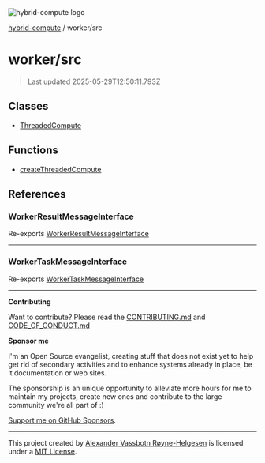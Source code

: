 <div><img alt="hybrid-compute logo" src="https://raw.githubusercontent.com/phun-ky/hybrid-compute/main/public/logo-hybrid-compute-horizontal-colored-package.svg?raw=true" style="max-height:32px;"/></div>

[hybrid-compute](../../README.md) / worker/src

# worker/src

> Last updated 2025-05-29T12:50:11.793Z

## Classes

- [ThreadedCompute](classes/ThreadedCompute.md)

## Functions

- [createThreadedCompute](functions/createThreadedCompute.md)

## References

### WorkerResultMessageInterface

Re-exports
[WorkerResultMessageInterface](types/interfaces/WorkerResultMessageInterface.md)

---

### WorkerTaskMessageInterface

Re-exports
[WorkerTaskMessageInterface](types/interfaces/WorkerTaskMessageInterface.md)

---

**Contributing**

Want to contribute? Please read the
[CONTRIBUTING.md](https://github.com/phun-ky/hybrid-compute/blob/main/CONTRIBUTING.md)
and
[CODE_OF_CONDUCT.md](https://github.com/phun-ky/hybrid-compute/blob/main/CODE_OF_CONDUCT.md)

**Sponsor me**

I'm an Open Source evangelist, creating stuff that does not exist yet to help
get rid of secondary activities and to enhance systems already in place, be it
documentation or web sites.

The sponsorship is an unique opportunity to alleviate more hours for me to
maintain my projects, create new ones and contribute to the large community
we're all part of :)

[Support me on GitHub Sponsors](https://github.com/sponsors/phun-ky).

---

This project created by [Alexander Vassbotn Røyne-Helgesen](http://phun-ky.net)
is licensed under a [MIT License](https://choosealicense.com/licenses/mit/).
